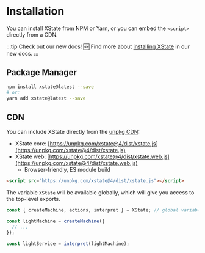 # Installation

You can install XState from NPM or Yarn, or you can embed the `<script>` directly from a CDN.

:::tip Check out our new docs!
🆕 Find more about [installing XState](https://stately.ai/docs/installation) in our new docs.
:::

## Package Manager

```bash
npm install xstate@latest --save
# or:
yarn add xstate@latest --save
```

## CDN

You can include XState directly from the [unpkg CDN](https://unpkg.com/xstate@4/dist/):

- XState core: [https://unpkg.com/xstate@4/dist/xstate.js](https://unpkg.com/xstate@4/dist/xstate.js)
- XState web: [https://unpkg.com/xstate@4/dist/xstate.web.js](https://unpkg.com/xstate@4/dist/xstate.web.js)
  - Browser-friendly, ES module build

```html
<script src="https://unpkg.com/xstate@4/dist/xstate.js"></script>
```

The variable `XState` will be available globally, which will give you access to the top-level exports.

```js
const { createMachine, actions, interpret } = XState; // global variable: window.XState

const lightMachine = createMachine({
  // ...
});

const lightService = interpret(lightMachine);
```
